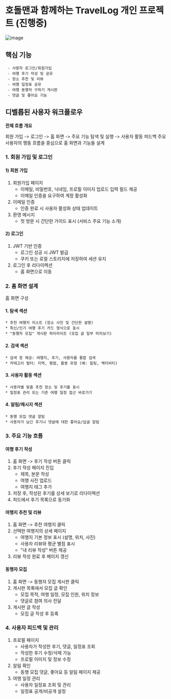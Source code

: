 # 호돌맨과 함께하는 TravelLog 개인 프로젝트 (진행중)

![image](https://github.com/user-attachments/assets/3e6a2192-6763-4261-8bef-e041954aa5bb)


## **핵심 기능**

     - 사용자 로그인/회원가입
     - 여행 후기 작성 및 공유
     - 장소 추천 및 리뷰
     - 여행 일정표 공유
     - 여행 동행자 구하기 게시판
     - 댓글 및 좋아요 기능


## **디벨롭된 사용자 워크플로우**

**전체 흐름 개요**

회원 가입 -> 로그인 -> 홈 화면 -> 주요 기능 탐색 및 실행 -> 사용자 활동 피드백 주요 사용자의 행동 흐름을 중심으로 홈 화면과 기능들 설계

### 1. 회원 가입 및 로그인

#### 1) 회원 가입
 1. 회원가입 페이지
    * 이메일, 비밀번호, 닉네임, 프로필 이미지 업로드 입력 필드 제공
    * 이메일 인증을 요구하여 계정 활성화
 2. 이메일 인증
    * 인증 완료 시 사용자 활성화 상태 업데이트
 3. 환영 메시지
    * 첫 방문 시 간단한 가이드 표시 (서비스 주요 기능 소개)

#### 2) 로그인
 1. JWT 기반 인증
    * 로그인 성공 시 JWT 발급
    * 쿠키 또는 로컬 스토리지에 저장하여 세션 유지
2. 로그인 후 리다이렉션
    * 홈 화면으로 이동

### 2. 홈 화면 설계
홈 화면 구성
#### 1. 탐색 섹션
    * 추천 여행지 리스트 (장소 사진 및 간단한 설명)
    * 최신/인기 여행 후기 카드 형식으로 표시
    * "동행자 모집" 게시판 하이라이트 (모집 글 일부 미리보기)
#### 2. 검색 섹션
    * 검색 창 제공: 여행지, 후기, 사용자를 통합 검색
    * 카테고리 필터: 지역, 평점, 활동 유형 (예: 힐링, 액티비티)
#### 3. 사용자 활동 섹션
    * 사용자별 맞춤 추천 장소 및 후기를 표시
    * 일정표 관리 또는 기존 여행 일정 접근 바로가기
#### 4. 알림/메시지 섹션
    * 동행 모집 댓글 알림
    * 사용자가 남긴 후기나 댓글에 대한 좋아요/답글 알림

### 3. 주요 기능 흐름

#### **여행 후기 작성**
1. 홈 화면 -> 후기 작성 버튼 클릭
2. 후기 작성 페이지 진입
    * 제목, 본문 작성
    * 여행 사진 업로드
    * 여행지 태그 추가
3. 저장 후, 작성된 후기를 상세 보기로 리다이렉션
4. 피드에서 후기 목록으로 동기화

#### **여행지 추천 및 리뷰**
1. 홈 화면 -> 추천 여행지 클릭
2. 선택한 여행지의 상세 페이지
    * 여행지 기본 정보 표시 (설명, 위치, 사진)
    * 사용자 리뷰와 평균 별점 표시
    * "내 리뷰 작성" 버튼 제공
3. 리뷰 작성 완료 후 페이지 갱신

#### 동행자 모집
1. 홈 화면 -> 동행자 모집 게시판 클릭
2. 게시판 목록에서 모집 글 확인
    * 모집 목적, 여행 일정, 모집 인원, 위치 정보
    * 댓글로 참여 의사 전달
3. 게시판 글 작성
    * 모집 글 작성 후 등록

### 4. 사용자 피드백 및 관리
1. 프로필 페이지
    * 사용자가 작성한 후기, 댓글, 일정표 조회
    * 작성한 후기 수정/삭제 가능
    * 프로필 이미지 및 정보 수정
2. 알림 확인
    * 동행 모집 댓글, 좋아요 등 알림 페이지 제공
3. 여행 일정 관리
    * 사용자 일정표 조회 및 관리
    * 일정표 공개/비공개 설정

     

